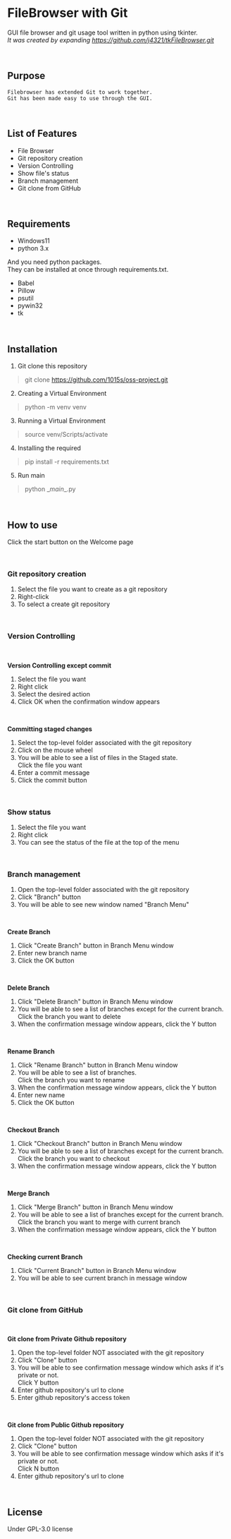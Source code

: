# FileBrowser with Git

GUI file browser and git usage tool written in python using tkinter.<br>
_It was created by expanding https://github.com/j4321/tkFileBrowser.git_


<br>

## Purpose
```
Filebrowser has extended Git to work together. 
Git has been made easy to use through the GUI.
```

<br>


## List of Features
- File Browser
- Git repository creation
- Version Controlling
- Show file's status
- Branch management
- Git clone from GitHub

<br>



## Requirements
- Windows11
- python 3.x

And you need python packages.<br>
They can be installed at once through requirements.txt.
- Babel
- Pillow
- psutil
- pywin32
- tk

<br>

## Installation

1. Git clone this repository
> git clone https://github.com/1015s/oss-project.git
2. Creating a Virtual Environment
> python -m venv venv
3. Running a Virtual Environment
> source venv/Scripts/activate
4. Installing the required
> pip install -r requirements.txt
5. Run main
> python \__main__.py

<br>

## How to use

Click the start button on the Welcome page

<br>

### Git repository creation

1. Select the file you want to create as a git repository
2. Right-click
3. To select a create git repository

<br>

### Version Controlling

<br>

**Version Controlling except commit**
1. Select the file you want
2. Right click
3. Select the desired action 
4. Click OK when the confirmation window appears

<br>

**Committing staged changes**
1. Select the top-level folder associated with the git repository
2. Click on the mouse wheel
3. You will be able to see a list of files in the Staged state. <br>Click the file you want
4. Enter a commit message
5. Click the commit button


<br>

### Show status

1. Select the file you want
2. Right click
3. You can see the status of the file at the top of the menu

<br>

### Branch management

1. Open the top-level folder associated with the git repository
2. Click "Branch" button
3. You will be able to see new window named "Branch Menu"

<br>

**Create Branch**
1. Click "Create Branch" button in Branch Menu window
2. Enter new branch name
3. Click the OK button  

<br>

**Delete Branch**
1. Click "Delete Branch" button in Branch Menu window
2. You will be able to see a list of branches except for the current branch. <br>Click the branch you want to delete
3. When the confirmation message window appears, click the Y button  

<br>

**Rename Branch**
1. Click "Rename Branch" button in Branch Menu window
2. You will be able to see a list of branches. <br>Click the branch you want to rename
3. When the confirmation message window appears, click the Y button
4. Enter new name
5. Click the OK button 

<br>

**Checkout Branch**
1. Click "Checkout Branch" button in Branch Menu window
2. You will be able to see a list of branches except for the current branch. <br>Click the branch you want to checkout
3. When the confirmation message window appears, click the Y button  

<br>

**Merge Branch**
1. Click "Merge Branch" button in Branch Menu window
2. You will be able to see a list of branches except for the current branch. <br>Click the branch you want to merge with current branch
3. When the confirmation message window appears, click the Y button  

<br>

**Checking current Branch**
1. Click "Current Branch" button in Branch Menu window
2. You will be able to see current branch in message window  



<br>

### Git clone from GitHub

<br>

**Git clone from Private Github repository**
1. Open the top-level folder NOT associated with the git repository
2. Click "Clone" button
3. You will be able to see confirmation message window which asks if it's private or not.<br>Click Y button
4. Enter github repository's url to clone
5. Enter github repository's access token  

<br>

**Git clone from Public Github repository**
1. Open the top-level folder NOT associated with the git repository
2. Click "Clone" button
3. You will be able to see confirmation message window which asks if it's private or not.<br>Click N button  
4. Enter github repository's url to clone


<br>




## License

Under GPL-3.0 license
